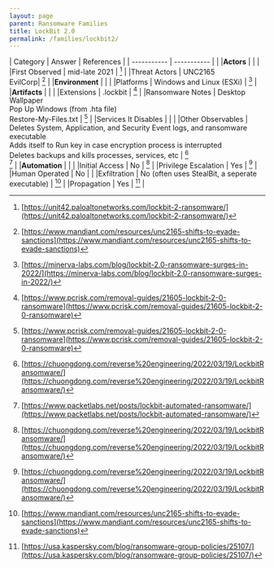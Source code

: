 ```yaml
---
layout: page
parent: Ransomware Families
title: LockBit 2.0
permalink: /families/lockbit2/
---
```


| Category | Answer | References | 
| ----------- | ----------- | | 
|**Actors** | | |
|First Observed | mid-late 2021 | [^1] |
|Threat Actors | UNC2165<br>EvilCorp| [^2] |
|**Environment** | | |
|Platforms | Windows and Linux (ESXi) | [^3] |
|**Artifacts** | | |
|Extensions | .lockbit | [^4] |
|Ransomware Notes | Desktop Wallpaper<br>Pop Up Windows (from .hta file)<br>Restore-My-Files.txt | [^4] |
|Services It Disables | | |
|Other Observables | Deletes System, Application, and Security Event logs, and ransomware executable<br>Adds itself to Run key in case encryption process is interrupted<br>Deletes backups and kills processes, services, etc | [^6]<br>[^7] |
|**Automation** | | |
|Initial Access | No | [^6] |
|Privilege Escalation | Yes | [^6] |
|Human Operated | No | |
|Exfiltration | No (often uses StealBit&comma; a seperate executable) | [^2] |
|Propagation | Yes | [^9] |


[^1]: [https://unit42.paloaltonetworks.com/lockbit-2-ransomware/](https://unit42.paloaltonetworks.com/lockbit-2-ransomware/)
[^2]: [https://www.mandiant.com/resources/unc2165-shifts-to-evade-sanctions](https://www.mandiant.com/resources/unc2165-shifts-to-evade-sanctions)
[^3]: [https://minerva-labs.com/blog/lockbit-2.0-ransomware-surges-in-2022/](https://minerva-labs.com/blog/lockbit-2.0-ransomware-surges-in-2022/)
[^4]: [https://www.pcrisk.com/removal-guides/21605-lockbit-2-0-ransomware](https://www.pcrisk.com/removal-guides/21605-lockbit-2-0-ransomware)
[^5]: [https://www.picussecurity.com/resource/lockbit-2.0-ransomware-ttps-used-in-emerging-ransomware-campaigns](https://www.picussecurity.com/resource/lockbit-2.0-ransomware-ttps-used-in-emerging-ransomware-campaigns)
[^6]: [https://chuongdong.com/reverse%20engineering/2022/03/19/LockbitRansomware/](https://chuongdong.com/reverse%20engineering/2022/03/19/LockbitRansomware/)
[^7]: [https://www.packetlabs.net/posts/lockbit-automated-ransomware/](https://www.packetlabs.net/posts/lockbit-automated-ransomware/)
[^8]: [https://www.trendmicro.com/en_us/research/21/h/lockbit-resurfaces-with-version-2-0-ransomware-detections-in-chi.html](https://www.trendmicro.com/en_us/research/21/h/lockbit-resurfaces-with-version-2-0-ransomware-detections-in-chi.html)
[^9]: [https://usa.kaspersky.com/blog/ransomware-group-policies/25107/](https://usa.kaspersky.com/blog/ransomware-group-policies/25107/)
